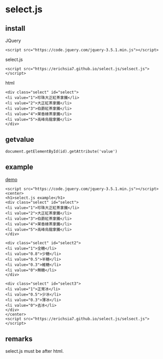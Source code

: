 # select.js
## install
JQuery
```
<script src="https://code.jquery.com/jquery-3.5.1.min.js"></script>
```
select.js
```
<script src="https://erichsia7.github.io/select.js/selsect.js"></script>
```
html
```
<div class="select" id="select">
<li value="1">珍珠大正紅茶拿鐵</li>
<li value="2">大正紅茶拿鐵</li>
<li value="3">伯爵紅茶拿鐵</li>
<li value="4">茉香綠茶拿鐵</li>
<li value="5">高峰烏龍拿鐵</li>
</div>
```
## getvalue
```
document.getElementById(id).getAttribute('value')
```
## example
[demo](https://erichsia7.github.io/select.js/example.html)
```
<script src="https://code.jquery.com/jquery-3.5.1.min.js"></script>
<center>
<h1>select.js example</h1>
<div class="select" id="select">
<li value="1">珍珠大正紅茶拿鐵</li>
<li value="2">大正紅茶拿鐵</li>
<li value="3">伯爵紅茶拿鐵</li>
<li value="4">茉香綠茶拿鐵</li>
<li value="5">高峰烏龍拿鐵</li>
</div>

<div class="select" id="select2">
<li value="1">全糖</li>
<li value="0.8">少糖</li>
<li value="0.5">半糖</li>
<li value="0.3">維糖</li>
<li value="0">無糖</li>
</div>

<div class="select" id="select3">
<li value="1">正常冰</li>
<li value="0.5">少冰</li>
<li value="0.3">薄冰</li>
<li value="0">去冰</li>
</div>
</center>
<script src="https://erichsia7.github.io/select.js/selsect.js"></script>
```
## remarks
select.js must be after html.
